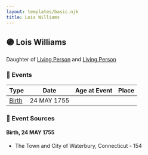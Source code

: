 ```yaml
---
layout: templates/basic.njk
title: Lois Williams
---
```

## 🟣 Lois Williams

Daughter of [Living Person](/people/5/55971024) and [Living Person](/people/6/62871690)

### 📆 Events

Type | Date | Age at Event | Place
------ | ------ | ------ | ------
[Birth](#event-event-2) | 24 MAY 1755 |  |

### 📰 Event Sources

#### <a id="event-event-2"></a> Birth, 24 MAY 1755
* The Town and City of Waterbury, Connecticut  - 154